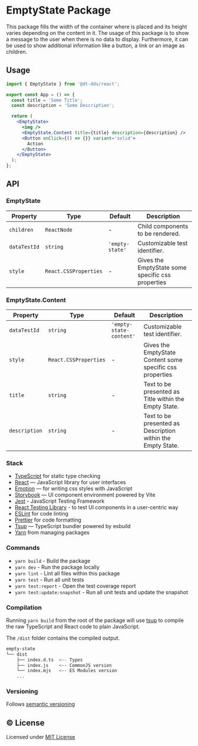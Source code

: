 # EmptyState Package

This package fills the width of the container where is placed and its height varies depending on the content in it.
The usage of this package is to show a message to the user when there is no data to display.
Furthermore, it can be used to show additional information like a button, a link or an image as children.

## Usage

```jsx
import { EmptyState } from '@dt-dds/react';

export const App = () => {
  const title = 'Some Title';
  const description = 'Some Description';

  return (
    <EmptyState>
      <img />
      <EmptyState.Content title={title} description={description} />
      <Button onClick={() => {}} variant='solid'>
        Action
      </Button>
    </EmptyState>
  );
};
```

## API

### EmptyState

| Property     | Type                  | Default         | Description                                       |
| ------------ | --------------------- | --------------- | ------------------------------------------------- |
| `children`   | `ReactNode`           | -               | Child components to be rendered.                  |
| `dataTestId` | `string`              | `'empty-state'` | Customizable test identifier.                     |
| `style`      | `React.CSSProperties` | -               | Gives the EmptyState some specific css properties |

### EmptyState.Content

| Property      | Type                  | Default                 | Description                                                 |
| ------------- | --------------------- | ----------------------- | ----------------------------------------------------------- |
| `dataTestId`  | `string`              | `'empty-state-content'` | Customizable test identifier.                               |
| `style`       | `React.CSSProperties` | -                       | Gives the EmptyState Content some specific css properties   |
| `title`       | `string`              | -                       | Text to be presented as Title within the Empty State.       |
| `description` | `string`              | -                       | Text to be presented as Description within the Empty State. |

### Stack

- [TypeScript](https://www.typescriptlang.org/) for static type checking
- [React](https://reactjs.org/) — JavaScript library for user interfaces
- [Emotion](https://emotion.sh/docs/introduction) — for writing css styles with JavaScript
- [Storybook](https://storybook.js.org/) — UI component environment powered by Vite
- [Jest](https://jestjs.io/) - JavaScript Testing Framework
- [React Testing Library](https://testing-library.com/) - to test UI components in a user-centric way
- [ESLint](https://eslint.org/) for code linting
- [Prettier](https://prettier.io) for code formatting
- [Tsup](https://github.com/egoist/tsup) — TypeScript bundler powered by esbuild
- [Yarn](https://yarnpkg.com/) from managing packages

### Commands

- `yarn build` - Build the package
- `yarn dev` - Run the package locally
- `yarn lint` - Lint all files within this package
- `yarn test` - Run all unit tests
- `yarn test:report` - Open the test coverage report
- `yarn test:update:snapshot` - Run all unit tests and update the snapshot

### Compilation

Running `yarn build` from the root of the package will use [tsup](https://tsup.egoist.dev/) to compile the raw TypeScript and React code to plain JavaScript.

The `/dist` folder contains the compiled output.

```bash
empty-state
└── dist
    ├── index.d.ts  <-- Types
    ├── index.js    <-- CommonJS version
    └── index.mjs   <-- ES Modules version
    ...
```

### Versioning

Follows [semantic versioning](https://semver.org/)

## &copy; License

Licensed under [MIT License](LICENSE.md)

